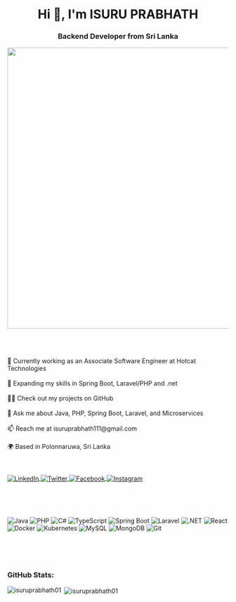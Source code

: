 <h1 align="center">Hi 👋, I'm ISURU PRABHATH</h1> <h3 align="center">Backend Developer from Sri Lanka</h3>
<p align="center">
  <img src="https://your-repo-url/your-gif.gif" alt="Banner" width="1280" height="640" />
</p>
<br/><br/><br/>
🔭 Currently working as an Associate Software Engineer at Hotcat Technologies
<br/><br/>
🌱 Expanding my skills in Spring Boot, Laravel/PHP and .net 
<br/><br/>
👨‍💻 Check out my projects on GitHub
<br/><br/>
💬 Ask me about Java, PHP, Spring Boot, Laravel, and Microservices
<br/><br/>
📫 Reach me at isuruprabhath111@gmail.com
<br/><br/>
🌍 Based in Polonnaruwa, Sri Lanka
<br/><br/>
<br/>
<p align="left"> <a href="https://linkedin.com/in/isuru-prabhath" target="blank"> <img align="center" src="https://img.shields.io/badge/LinkedIn-%230077B5.svg?style=for-the-badge&logo=linkedin&logoColor=white" alt="LinkedIn" /> </a> <a href="https://twitter.com/@izu_prb" target="blank"> <img align="center" src="https://img.shields.io/badge/Twitter-%231DA1F2.svg?style=for-the-badge&logo=twitter&logoColor=white" alt="Twitter" /> </a> <a href="https://fb.com/isuru.prabhath.735" target="blank"> <img align="center" src="https://img.shields.io/badge/Facebook-%231877F2.svg?style=for-the-badge&logo=facebook&logoColor=white" alt="Facebook" /> </a> <a href="https://instagram.com/isu_ru_prabhath" target="blank"> <img align="center" src="https://img.shields.io/badge/Instagram-%23E4405F.svg?style=for-the-badge&logo=instagram&logoColor=white" alt="Instagram" /> </a> </p>
<br/><br/>
<br/>
<p align="left"> <img src="https://img.shields.io/badge/Java-%23007396.svg?style=for-the-badge&logo=java&logoColor=white" alt="Java" /> <img src="https://img.shields.io/badge/PHP-%23777BB4.svg?style=for-the-badge&logo=php&logoColor=white" alt="PHP" /> <img src="https://img.shields.io/badge/C%23-%23239120.svg?style=for-the-badge&logo=c-sharp&logoColor=white" alt="C#" /> <img src="https://img.shields.io/badge/TypeScript-%23007ACC.svg?style=for-the-badge&logo=typescript&logoColor=white" alt="TypeScript" /> <img src="https://img.shields.io/badge/Spring_Boot-%236DB33F.svg?style=for-the-badge&logo=spring&logoColor=white" alt="Spring Boot" /> <img src="https://img.shields.io/badge/Laravel-%23FF2D20.svg?style=for-the-badge&logo=laravel&logoColor=white" alt="Laravel" /> <img src="https://img.shields.io/badge/.NET-%23512BD4.svg?style=for-the-badge&logo=dotnet&logoColor=white" alt=".NET" /> <img src="https://img.shields.io/badge/React-%2361DAFB.svg?style=for-the-badge&logo=react&logoColor=white" alt="React" /> <img src="https://img.shields.io/badge/Docker-%232496ED.svg?style=for-the-badge&logo=docker&logoColor=white" alt="Docker" /> <img src="https://img.shields.io/badge/Kubernetes-%23326CE5.svg?style=for-the-badge&logo=kubernetes&logoColor=white" alt="Kubernetes" /> <img src="https://img.shields.io/badge/MySQL-%234479A1.svg?style=for-the-badge&logo=mysql&logoColor=white" alt="MySQL" /> <img src="https://img.shields.io/badge/MongoDB-%2347A248.svg?style=for-the-badge&logo=mongodb&logoColor=white" alt="MongoDB" /> <img src="https://img.shields.io/badge/Git-%23F05033.svg?style=for-the-badge&logo=git&logoColor=white" alt="Git" /> </p>
<br/><br/>
<br/>
<h3 align="left">GitHub Stats:</h3>
<p><img align="left" src="https://github-readme-stats.vercel.app/api/top-langs?username=isuruprabhath01&show_icons=true&locale=en&layout=compact" alt="isuruprabhath01" /></p>
<p>&nbsp;<img align="center" src="https://github-readme-stats.vercel.app/api?username=isuruprabhath01&show_icons=true&locale=en" alt="isuruprabhath01" /></p>
